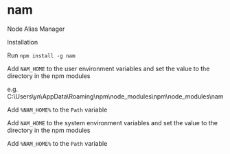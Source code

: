 # nam
Node Alias Manager

Installation

Run ```npm install -g nam```

Add ```NAM_HOME``` to the user environment variables and set the value to the directory in the npm modules

e.g.
C:\Users\yn\AppData\Roaming\npm\node_modules\npm\node_modules\nam

Add ```%NAM_HOME%``` to the ```Path``` variable

Add ```NAM_HOME``` to the system environment variables and set the value to the directory in the npm modules

Add ```%NAM_HOME%``` to the ```Path``` variable
